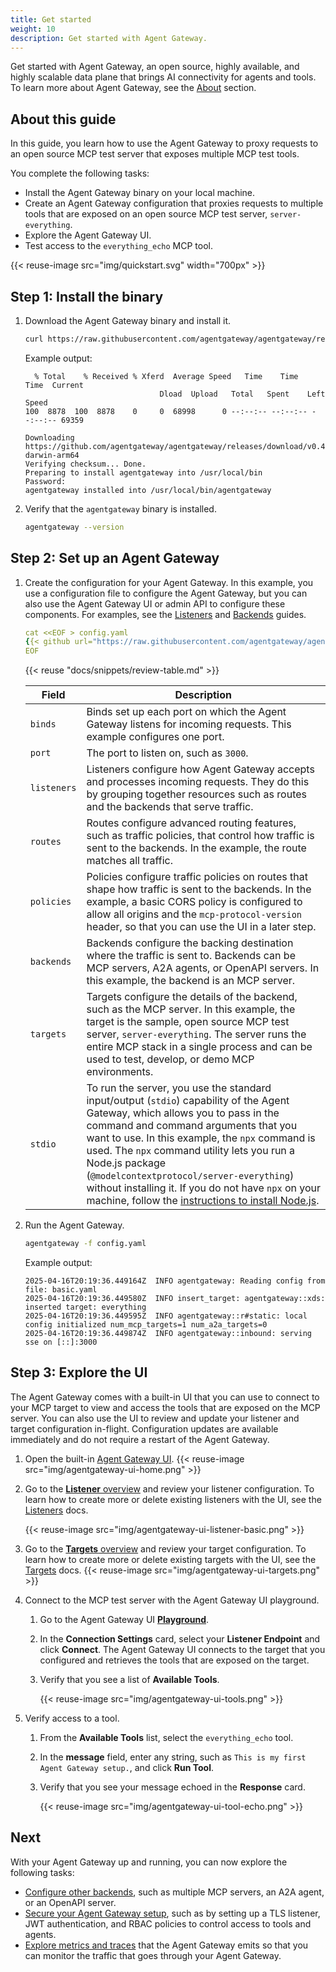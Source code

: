 ```yaml
---
title: Get started
weight: 10
description: Get started with Agent Gateway. 
---
```


Get started with Agent Gateway, an open source, highly available, and highly scalable data plane that brings AI connectivity for agents and tools. To learn more about Agent Gateway, see the [About](/docs/about) section. 

## About this guide

In this guide, you learn how to use the Agent Gateway to proxy requests to an open source MCP test server that exposes multiple MCP test tools. 

You complete the following tasks: 
* Install the Agent Gateway binary on your local machine. 
* Create an Agent Gateway configuration that proxies requests to multiple tools that are exposed on an open source MCP test server, `server-everything`. 
* Explore the Agent Gateway UI.
* Test access to the `everything_echo` MCP tool. 

{{< reuse-image src="img/quickstart.svg" width="700px" >}}

## Step 1: Install the binary

1. Download the Agent Gateway binary and install it. 
   ```sh
   curl https://raw.githubusercontent.com/agentgateway/agentgateway/refs/heads/main/common/scripts/get-agentproxy | sh
   ```
   
   Example output: 
   ```
     % Total    % Received % Xferd  Average Speed   Time    Time     Time  Current
                                 Dload  Upload   Total   Spent    Left  Speed
   100  8878  100  8878    0     0  68998      0 --:--:-- --:--:-- --:--:-- 69359

   Downloading https://github.com/agentgateway/agentgateway/releases/download/v0.4.16/agentgateway-darwin-arm64
   Verifying checksum... Done.
   Preparing to install agentgateway into /usr/local/bin
   Password:
   agentgateway installed into /usr/local/bin/agentgateway
   ```

2. Verify that the `agentgateway` binary is installed. 
   ```sh
   agentgateway --version
   ```
   
## Step 2: Set up an Agent Gateway

1. Create the configuration for your Agent Gateway. In this example, you use a configuration file to configure the Agent Gateway, but you can also use the Agent Gateway UI or admin API to configure these components. For examples, see the [Listeners](/docs/listeners) and [Backends](/docs/backends) guides.
   
   ```yaml
   cat <<EOF > config.yaml
   {{< github url="https://raw.githubusercontent.com/agentgateway/agentgateway/refs/heads/main/examples/basic/config.yaml" >}}
   EOF
   ```

   {{< reuse "docs/snippets/review-table.md" >}}

   | Field | Description |
   | ----- | ----------- |
   | `binds` | Binds set up each port on which the Agent Gateway listens for incoming requests. This example configures one port. |
   | `port` | The port to listen on, such as `3000`. |
   | `listeners` | Listeners configure how Agent Gateway accepts and processes incoming requests. They do this by grouping together resources such as routes and the backends that serve traffic. |
   | `routes` | Routes configure advanced routing features, such as traffic policies, that control how traffic is sent to the backends. In the example, the route matches all traffic. |
   | `policies` | Policies configure traffic policies on routes that shape how traffic is sent to the backends. In the example, a basic CORS policy is configured to allow all origins and the `mcp-protocol-version` header, so that you can use the UI in a later step. |
   | `backends` | Backends configure the backing destination where the traffic is sent to. Backends can be MCP servers, A2A agents, or OpenAPI servers. In this example, the backend is an MCP server. |
   | `targets` | Targets configure the details of the backend, such as the MCP server. In this example, the target is the sample, open source MCP test server, `server-everything`. The server runs the entire MCP stack in a single process and can be used to test, develop, or demo MCP environments. |
   | `stdio` | To run the server, you use the standard input/output (`stdio`) capability of the Agent Gateway, which allows you to pass in the command and command arguments that you want to use. In this example, the `npx` command is used. The `npx` command utility lets you run a Node.js package (`@modelcontextprotocol/server-everything`) without installing it. If you do not have `npx` on your machine, follow the [instructions to install Node.js](https://nodejs.org/en/download). |

2. Run the Agent Gateway. 
   ```sh
   agentgateway -f config.yaml
   ```
   
   Example output: 
   ```
   2025-04-16T20:19:36.449164Z  INFO agentgateway: Reading config from file: basic.yaml
   2025-04-16T20:19:36.449580Z  INFO insert_target: agentgateway::xds: inserted target: everything
   2025-04-16T20:19:36.449595Z  INFO agentgateway::r#static: local config initialized num_mcp_targets=1 num_a2a_targets=0
   2025-04-16T20:19:36.449874Z  INFO agentgateway::inbound: serving sse on [::]:3000
   ```

## Step 3: Explore the UI

The Agent Gateway comes with a built-in UI that you can use to connect to your MCP target to view and access the tools that are exposed on the MCP server. You can also use the UI to review and update your listener and target configuration in-flight. Configuration updates are available immediately and do not require a restart of the Agent Gateway.  

1. Open the built-in [Agent Gateway UI](http://localhost:19000).
   {{< reuse-image src="img/agentgateway-ui-home.png" >}}
   
2. Go to the [**Listener** overview](http://localhost:19000/ui/listeners/) and review your listener configuration. To learn how to create more or delete existing listeners with the UI, see the [Listeners](/docs/listeners) docs. 

   {{< reuse-image src="img/agentgateway-ui-listener-basic.png" >}}
   
3. Go to the [**Targets** overview](http://localhost:19000/ui/targets/) and review your target configuration. To learn how to create more or delete existing targets with the UI, see the [Targets](/docs/targets) docs. 
   {{< reuse-image src="img/agentgateway-ui-targets.png" >}}
   
4. Connect to the MCP test server with the Agent Gateway UI playground. 
   1. Go to the Agent Gateway UI [**Playground**](http://localhost:19000/ui/playground/).
   2. In the **Connection Settings** card, select your **Listener Endpoint** and click **Connect**. The Agent Gateway UI connects to the target that you configured and retrieves the tools that are exposed on the target. 
   3. Verify that you see a list of **Available Tools**. 
   
      {{< reuse-image src="img/agentgateway-ui-tools.png" >}}

6. Verify access to a tool. 
   1. From the **Available Tools** list, select the `everything_echo` tool. 
   2. In the **message** field, enter any string, such as `This is my first Agent Gateway setup.`, and click **Run Tool**. 
   3. Verify that you see your message echoed in the **Response** card. 
   
      {{< reuse-image src="img/agentgateway-ui-tool-echo.png" >}}


## Next

With your Agent Gateway up and running, you can now explore the following tasks: 

* [Configure other backends](/docs/backends), such as multiple MCP servers, an A2A agent, or an OpenAPI server. 
* [Secure your Agent Gateway setup](/docs/security), such as by setting up a TLS listener, JWT authentication, and RBAC policies to control access to tools and agents. 
* [Explore metrics and traces](/docs/observability) that the Agent Gateway emits so that you can monitor the traffic that goes through your Agent Gateway. 

